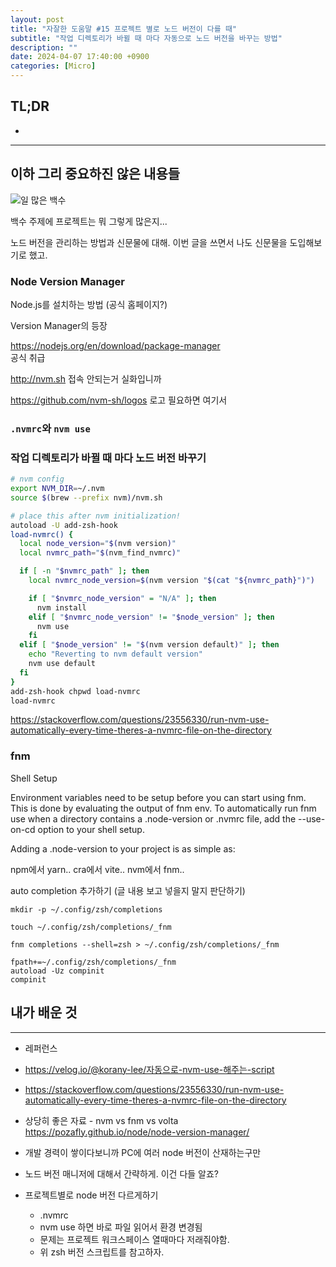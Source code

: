 ```yaml
---
layout: post
title: "자잘한 도움말 #15 프로젝트 별로 노드 버전이 다를 때"
subtitle: "작업 디렉토리가 바뀔 때 마다 자동으로 노드 버전을 바꾸는 방법"
description: ""
date: 2024-04-07 17:40:00 +0900
categories: [Micro]
---
```


## TL;DR

- 



---

## 이하 그리 중요하진 않은 내용들

![일 많은 백수](https://i.postimg.cc/XqQQgQW3/temp-Image-PLY8-Np.avif)  

백수 주제에 프로젝트는 뭐 그렇게 많은지...

노드 버전을 관리하는 방법과 신문물에 대해. 이번 글을 쓰면서 나도 신문물을 도입해보기로 했고.

### Node Version Manager

Node.js를 설치하는 방법 (공식 홈페이지?)

Version Manager의 등장

https://nodejs.org/en/download/package-manager  
공식 취급

http://nvm.sh
접속 안되는거 실화입니까

https://github.com/nvm-sh/logos
로고 필요하면 여기서

### `.nvmrc`와 `nvm use`

### 작업 디렉토리가 바뀔 때 마다 노드 버전 바꾸기

```sh
# nvm config
export NVM_DIR=~/.nvm
source $(brew --prefix nvm)/nvm.sh

# place this after nvm initialization!
autoload -U add-zsh-hook
load-nvmrc() {
  local node_version="$(nvm version)"
  local nvmrc_path="$(nvm_find_nvmrc)"

  if [ -n "$nvmrc_path" ]; then
    local nvmrc_node_version=$(nvm version "$(cat "${nvmrc_path}")")

    if [ "$nvmrc_node_version" = "N/A" ]; then
      nvm install
    elif [ "$nvmrc_node_version" != "$node_version" ]; then
      nvm use
    fi
  elif [ "$node_version" != "$(nvm version default)" ]; then
    echo "Reverting to nvm default version"
    nvm use default
  fi
}
add-zsh-hook chpwd load-nvmrc
load-nvmrc
```
https://stackoverflow.com/questions/23556330/run-nvm-use-automatically-every-time-theres-a-nvmrc-file-on-the-directory

### fnm

Shell Setup

Environment variables need to be setup before you can start using fnm. This is done by evaluating the output of fnm env. To automatically run fnm use when a directory contains a .node-version or .nvmrc file, add the --use-on-cd option to your shell setup.

Adding a .node-version to your project is as simple as:

npm에서 yarn.. cra에서 vite.. nvm에서 fnm..

auto completion 추가하기 (글 내용 보고 넣을지 말지 판단하기)
```
mkdir -p ~/.config/zsh/completions

touch ~/.config/zsh/completions/_fnm

fnm completions --shell=zsh > ~/.config/zsh/completions/_fnm
```
```
fpath+=~/.config/zsh/completions/_fnm
autoload -Uz compinit
compinit
```


## 내가 배운 것

---

- 레퍼런스
- https://velog.io/@korany-lee/자동으로-nvm-use-해주는-script
- https://stackoverflow.com/questions/23556330/run-nvm-use-automatically-every-time-theres-a-nvmrc-file-on-the-directory

- 상당히 좋은 자료 - nvm vs fnm vs volta
https://pozafly.github.io/node/node-version-manager/


- 개발 경력이 쌓이다보니까 PC에 여러 node 버전이 산재하는구만
- 노드 버전 매니저에 대해서 간략하게. 이건 다들 알죠?
- 프로젝트별로 node 버전 다르게하기
    - .nvmrc
    - nvm use 하면 바로 파일 읽어서 환경 변경됨
    - 문제는 프로젝트 워크스페이스 열때마다 저래줘야함.
    - 위 zsh 버전 스크립트를 참고하자.
